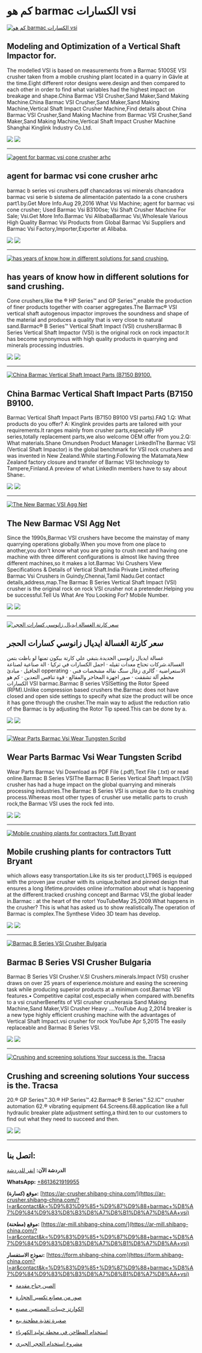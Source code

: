 # كم هو barmac الكسارات vsi

<a href="https://swt.shibang-china.com/?l=ar&img&k=%D9%83%D9%85+%D9%87%D9%88+barmac+%D8%A7%D9%84%D9%83%D8%B3%D8%A7%D8%B1%D8%A7%D8%AA+vsi" target="_blank">![كم هو barmac الكسارات vsi](http://static.shibang-china.com/all-800x300/126.jpg)</a>

## Modeling and Optimization of a Vertical Shaft Impactor for.
The modelled VSI is based on measurements from a Barmac 5100SE VSI crusher taken from a mobile crushing plant located in a quarry in Gävle at the time.Eight different rotor designs were.design and then compared to each other in order to find what variables had the highest impact on breakage and shape.China Barmac VSI Crusher,Sand Maker,Sand Making Machine.China Barmac VSI Crusher,Sand Maker,Sand Making Machine,Vertical Shaft Impact Crusher Machine,Find details about China Barmac VSI Crusher,Sand Making Machine from Barmac VSI Crusher,Sand Maker,Sand Making Machine,Vertical Shaft Impact Crusher Machine Shanghai Kinglink Industry Co.Ltd.


<a href="https://whatsapp.shibangsoft.com/WhatsApp.php" target="_blank" title="WhatsApp">![](http://static.shibang-china.com/icon/whatsapp.png)</a> <a href="https://swt.shibang-china.com/?l=ar&icon&k=%D9%83%D9%85+%D9%87%D9%88+barmac+%D8%A7%D9%84%D9%83%D8%B3%D8%A7%D8%B1%D8%A7%D8%AA+vsi" target="_blank">![](http://static.shibang-china.com/icon/chat-ar.png)</a>

---

<a href="https://swt.shibang-china.com/?l=ar&img&k=%D9%83%D9%85+%D9%87%D9%88+barmac+%D8%A7%D9%84%D9%83%D8%B3%D8%A7%D8%B1%D8%A7%D8%AA+vsi" target="_blank">![agent for barmac vsi cone crusher arhc](http://static.shibang-china.com/all-800x300/755.jpg)</a>

## agent for barmac vsi cone crusher arhc
barmac b series vsi crushers.pdf chancadoras vsi minerals chancadora barmac vsi serie b sistema de alimentación patentado la a cone crushers part1.by.Get More Info.Aug 29,2016 What Vsi Machine; agent for barmac vsi cone crusher; Used Barmac Vsi B3100se; Vsi Shaft Crusher Machine For Sale; Vsi.Get More Info.Barmac Vsi AlibabaBarmac Vsi,Wholesale Various High Quality Barmac Vsi Products from Global Barmac Vsi Suppliers and Barmac Vsi Factory,Importer,Exporter at Alibaba.


<a href="https://whatsapp.shibangsoft.com/WhatsApp.php" target="_blank" title="WhatsApp">![](http://static.shibang-china.com/icon/whatsapp.png)</a> <a href="https://swt.shibang-china.com/?l=ar&icon&k=%D9%83%D9%85+%D9%87%D9%88+barmac+%D8%A7%D9%84%D9%83%D8%B3%D8%A7%D8%B1%D8%A7%D8%AA+vsi" target="_blank">![](http://static.shibang-china.com/icon/chat-ar.png)</a>

---

<a href="https://swt.shibang-china.com/?l=ar&img&k=%D9%83%D9%85+%D9%87%D9%88+barmac+%D8%A7%D9%84%D9%83%D8%B3%D8%A7%D8%B1%D8%A7%D8%AA+vsi" target="_blank">![has years of know how in different solutions for sand crushing.](http://static.shibang-china.com/all-800x300/1269.jpg)</a>

## has years of know how in different solutions for sand crushing.
Cone crushers,like the ® HP Series™ and GP Series™,enable the production of finer products together with coarser aggregates.The Barmac® VSI vertical shaft autogenous impactor improves the soundness and shape of the material and produces a quality that is very close to natural sand.Barmac® B Series™ Vertical Shaft Impact (VSI) crushersBarmac B Series Vertical Shaft Impactor (VSI) is the original rock on rock impactor.It has become synonymous with high quality products in quarrying and minerals processing industries.


<a href="https://whatsapp.shibangsoft.com/WhatsApp.php" target="_blank" title="WhatsApp">![](http://static.shibang-china.com/icon/whatsapp.png)</a> <a href="https://swt.shibang-china.com/?l=ar&icon&k=%D9%83%D9%85+%D9%87%D9%88+barmac+%D8%A7%D9%84%D9%83%D8%B3%D8%A7%D8%B1%D8%A7%D8%AA+vsi" target="_blank">![](http://static.shibang-china.com/icon/chat-ar.png)</a>

---

<a href="https://swt.shibang-china.com/?l=ar&img&k=%D9%83%D9%85+%D9%87%D9%88+barmac+%D8%A7%D9%84%D9%83%D8%B3%D8%A7%D8%B1%D8%A7%D8%AA+vsi" target="_blank">![China Barmac Vertical Shaft Impact Parts (B7150 B9100.](http://static.shibang-china.com/all-800x300/23.jpg)</a>

## China Barmac Vertical Shaft Impact Parts (B7150 B9100.
Barmac Vertical Shaft Impact Parts (B7150 B9100 VSI parts).FAQ 1.Q: What products do you offer? A: Kinglink provides parts are tailored with your requirements.It ranges mainly from crusher parts,especially HP series,totally replacement parts,we also welcome OEM offer from you.2.Q: What materials.Shane Omundsen Product Manager  LinkedInThe Barmac VSI (Vertical Shaft Impactor) is the global benchmark for VSI rock crushers and was invented in New Zealand.While starting.Following the Matamata,New Zealand factory closure and transfer of Barmac VSI technology to Tampere,Finland.A preview of what LinkedIn members have to say about Shane:.


<a href="https://whatsapp.shibangsoft.com/WhatsApp.php" target="_blank" title="WhatsApp">![](http://static.shibang-china.com/icon/whatsapp.png)</a> <a href="https://swt.shibang-china.com/?l=ar&icon&k=%D9%83%D9%85+%D9%87%D9%88+barmac+%D8%A7%D9%84%D9%83%D8%B3%D8%A7%D8%B1%D8%A7%D8%AA+vsi" target="_blank">![](http://static.shibang-china.com/icon/chat-ar.png)</a>

---

<a href="https://swt.shibang-china.com/?l=ar&img&k=%D9%83%D9%85+%D9%87%D9%88+barmac+%D8%A7%D9%84%D9%83%D8%B3%D8%A7%D8%B1%D8%A7%D8%AA+vsi" target="_blank">![The New Barmac VSI Agg Net](http://static.shibang-china.com/all-800x300/271.jpg)</a>

## The New Barmac VSI Agg Net
Since the 1990s,Barmac VSI crushers have become the mainstay of many quarrying operations globally.When you move from one place to another,you don&#39;t know what you are going to crush next and having one machine with three different configurations is almost like having three different machines,so it makes a lot.Barmac Vsi Crushers View Specifications &amp; Details of Vertical Shaft.India Private Limited offering Barmac Vsi Crushers in Guindy,Chennai,Tamil Nadu.Get contact details,address,map.The Barmac B Series Vertical Shaft Impact (VSI) crusher is the original rock on rock VSI crusher not a pretender.Helping you be successful.Tell Us What Are You Looking For? Mobile Number.


<a href="https://whatsapp.shibangsoft.com/WhatsApp.php" target="_blank" title="WhatsApp">![](http://static.shibang-china.com/icon/whatsapp.png)</a> <a href="https://swt.shibang-china.com/?l=ar&icon&k=%D9%83%D9%85+%D9%87%D9%88+barmac+%D8%A7%D9%84%D9%83%D8%B3%D8%A7%D8%B1%D8%A7%D8%AA+vsi" target="_blank">![](http://static.shibang-china.com/icon/chat-ar.png)</a>

---

<a href="https://swt.shibang-china.com/?l=ar&img&k=%D9%83%D9%85+%D9%87%D9%88+barmac+%D8%A7%D9%84%D9%83%D8%B3%D8%A7%D8%B1%D8%A7%D8%AA+vsi" target="_blank">![سعر كارتة الغسالة ايديال زانوسي كسارات الحجر](http://static.shibang-china.com/all-800x300/747.jpg)</a>

## سعر كارتة الغسالة ايديال زانوسي كسارات الحجر
غسالة ايديال زانوسى الجديدة.بتبقي علي كارتة بيكون تمنها لو باظت بتمن الغسالة.شركات تحتاج معدات ثقيله &middot; اجمل الكسارات في تركيا &middot; الة صناعية لصناعة الجافيل &middot; مبادئ opperating الاستعراضية &middot; گالری زغال سنگ نقاله مشخصات فنی &middot; محطم آلة تشققت &middot; صور اجهزة المحاجر والمقالع &middot; قوة تنافس التعدين &middot; كم هو الكسارات VSI barmac.Barmac B series VSISetting the Rotor Speed (RPM).Unlike compression based crushers the.Barmac does not have closed and open side settings to specify what size the product will be once it has gone through the crusher.The main way to adjust the reduction ratio of the Barmac is by adjusting the Rotor Tip speed.This can be done by a.


<a href="https://whatsapp.shibangsoft.com/WhatsApp.php" target="_blank" title="WhatsApp">![](http://static.shibang-china.com/icon/whatsapp.png)</a> <a href="https://swt.shibang-china.com/?l=ar&icon&k=%D9%83%D9%85+%D9%87%D9%88+barmac+%D8%A7%D9%84%D9%83%D8%B3%D8%A7%D8%B1%D8%A7%D8%AA+vsi" target="_blank">![](http://static.shibang-china.com/icon/chat-ar.png)</a>

---

<a href="https://swt.shibang-china.com/?l=ar&img&k=%D9%83%D9%85+%D9%87%D9%88+barmac+%D8%A7%D9%84%D9%83%D8%B3%D8%A7%D8%B1%D8%A7%D8%AA+vsi" target="_blank">![Wear Parts Barmac Vsi Wear Tungsten Scribd](http://static.shibang-china.com/all-800x300/645.jpg)</a>

## Wear Parts Barmac Vsi Wear Tungsten Scribd
Wear Parts Barmac Vsi Download as PDF File (.pdf),Text File (.txt) or read online.Barmac B Series VSIThe Barmac B Series Vertical Shaft Impact.(VSI) crusher has had a huge impact on the global quarrying and minerals processing industries.The Barmac B Series VSI is unique due to its crushing process.Whereas most other types of crusher use metallic parts to crush rock,the Barmac VSI uses the rock fed into.


<a href="https://whatsapp.shibangsoft.com/WhatsApp.php" target="_blank" title="WhatsApp">![](http://static.shibang-china.com/icon/whatsapp.png)</a> <a href="https://swt.shibang-china.com/?l=ar&icon&k=%D9%83%D9%85+%D9%87%D9%88+barmac+%D8%A7%D9%84%D9%83%D8%B3%D8%A7%D8%B1%D8%A7%D8%AA+vsi" target="_blank">![](http://static.shibang-china.com/icon/chat-ar.png)</a>

---

<a href="https://swt.shibang-china.com/?l=ar&img&k=%D9%83%D9%85+%D9%87%D9%88+barmac+%D8%A7%D9%84%D9%83%D8%B3%D8%A7%D8%B1%D8%A7%D8%AA+vsi" target="_blank">![Mobile crushing plants for contractors Tutt Bryant](http://static.shibang-china.com/all-800x300/365.jpg)</a>

## Mobile crushing plants for contractors Tutt Bryant
which allows easy transportation.Like its sis ter product,LT96S is equipped with the proven jaw crusher with its unique,bolted and pinned design that ensures a long lifetime.provides online information about what is happening at the different.tracked crushing concept and Barmac VSI,the global leader in.Barmac : at the heart of the rotor! YouTubeMay 25,2009.What happens in the crusher? This is what has asked us to show realistically.The operation of Barmac is complex.The Synthese Video 3D team has develop.


<a href="https://whatsapp.shibangsoft.com/WhatsApp.php" target="_blank" title="WhatsApp">![](http://static.shibang-china.com/icon/whatsapp.png)</a> <a href="https://swt.shibang-china.com/?l=ar&icon&k=%D9%83%D9%85+%D9%87%D9%88+barmac+%D8%A7%D9%84%D9%83%D8%B3%D8%A7%D8%B1%D8%A7%D8%AA+vsi" target="_blank">![](http://static.shibang-china.com/icon/chat-ar.png)</a>

---

<a href="https://swt.shibang-china.com/?l=ar&img&k=%D9%83%D9%85+%D9%87%D9%88+barmac+%D8%A7%D9%84%D9%83%D8%B3%D8%A7%D8%B1%D8%A7%D8%AA+vsi" target="_blank">![Barmac B Series VSI Crusher Bulgaria](http://static.shibang-china.com/all-800x300/864.jpg)</a>

## Barmac B Series VSI Crusher Bulgaria
Barmac B Series VSI Crusher.V.SI Crushers.minerals.Impact (VSI) crusher draws on over 25 years of experience.moisture and easing the screening task while producing superior products at a minimum cost.Barmac VSI features.• Competitive capital cost,especially when compared with.benefits to a vsi crusherBenefits of VSI crusher crusherasia Sand Making Machine,Sand Maker,VSI Crusher Heavy ….YouTube Aug 2,2014 breaker is a new type highly efficient crushing machine with the advantages of Vertical Shaft Impact.vsi crusher for rock YouTube Apr 5,2015 The easily replaceable and Barmac B Series VSI.


<a href="https://whatsapp.shibangsoft.com/WhatsApp.php" target="_blank" title="WhatsApp">![](http://static.shibang-china.com/icon/whatsapp.png)</a> <a href="https://swt.shibang-china.com/?l=ar&icon&k=%D9%83%D9%85+%D9%87%D9%88+barmac+%D8%A7%D9%84%D9%83%D8%B3%D8%A7%D8%B1%D8%A7%D8%AA+vsi" target="_blank">![](http://static.shibang-china.com/icon/chat-ar.png)</a>

---

<a href="https://swt.shibang-china.com/?l=ar&img&k=%D9%83%D9%85+%D9%87%D9%88+barmac+%D8%A7%D9%84%D9%83%D8%B3%D8%A7%D8%B1%D8%A7%D8%AA+vsi" target="_blank">![Crushing and screening solutions Your success is the. Tracsa](http://static.shibang-china.com/all-800x300/1438.jpg)</a>

## Crushing and screening solutions Your success is the. Tracsa
20.® GP Series™.30.® HP Series™.42.Barmac® B Series™.52.IC™ crusher automation 62.® vibrating equipment 64.Screens.68.application like a full hydraulic breaker plate adjustment setting,a third.ten to our customers to find out what they need to succeed and then.

<a href="https://whatsapp.shibangsoft.com/WhatsApp.php" target="_blank" title="WhatsApp">![](http://static.shibang-china.com/icon/whatsapp.png)</a> <a href="https://swt.shibang-china.com/?l=ar&icon&k=%D9%83%D9%85+%D9%87%D9%88+barmac+%D8%A7%D9%84%D9%83%D8%B3%D8%A7%D8%B1%D8%A7%D8%AA+vsi" target="_blank">![](http://static.shibang-china.com/icon/chat-ar.png)</a>

---
## اتصل بنا:

**الدردشة الآن:** [انقر للدردشة](https://swt.shibang-china.com?l=ar&contact&k=%D9%83%D9%85+%D9%87%D9%88+barmac+%D8%A7%D9%84%D9%83%D8%B3%D8%A7%D8%B1%D8%A7%D8%AA+vsi)

**WhatsApp:**  [+8613621919955](https://whatsapp.shibangsoft.com/WhatsApp.php)

**موقع (كسارة):** [https://ar-crusher.shibang-china.com/](https://ar-crusher.shibang-china.com/?l=ar&contact&k=%D9%83%D9%85+%D9%87%D9%88+barmac+%D8%A7%D9%84%D9%83%D8%B3%D8%A7%D8%B1%D8%A7%D8%AA+vsi)

**موقع (مطحنة):** [https://ar-mill.shibang-china.com/](https://ar-mill.shibang-china.com/?l=ar&contact&k=%D9%83%D9%85+%D9%87%D9%88+barmac+%D8%A7%D9%84%D9%83%D8%B3%D8%A7%D8%B1%D8%A7%D8%AA+vsi)

**نموذج الاستفسار:** [https://form.shibang-china.com](https://form.shibang-china.com?l=ar&contact&k=%D9%83%D9%85+%D9%87%D9%88+barmac+%D8%A7%D9%84%D9%83%D8%B3%D8%A7%D8%B1%D8%A7%D8%AA+vsi)

* [الصين جناح مقدمة](../26/%D8%A7%D9%84%D8%B5%D9%8A%D9%86%20%D8%AC%D9%86%D8%A7%D8%AD%20%D9%85%D9%82%D8%AF%D9%85%D8%A9.md)

* [صور من مصانع تكسير الحجارة](../26/%D8%B5%D9%88%D8%B1%20%D9%85%D9%86%20%D9%85%D8%B5%D8%A7%D9%86%D8%B9%20%D8%AA%D9%83%D8%B3%D9%8A%D8%B1%20%D8%A7%D9%84%D8%AD%D8%AC%D8%A7%D8%B1%D8%A9.md)

* [الكوارتز حبيبات المصنعين مصنع](../28/%D8%A7%D9%84%D9%83%D9%88%D8%A7%D8%B1%D8%AA%D8%B2%20%D8%AD%D8%A8%D9%8A%D8%A8%D8%A7%D8%AA%20%D8%A7%D9%84%D9%85%D8%B5%D9%86%D8%B9%D9%8A%D9%86%20%D9%85%D8%B5%D9%86%D8%B9.md)

* [صغيرة تغذية مطحنة بيع](../30/%D8%B5%D8%BA%D9%8A%D8%B1%D8%A9%20%D8%AA%D8%BA%D8%B0%D9%8A%D8%A9%20%D9%85%D8%B7%D8%AD%D9%86%D8%A9%20%D8%A8%D9%8A%D8%B9.md)

* [استخدام المطاحن في محطة توليد الكهرباء](../27/%D8%A7%D8%B3%D8%AA%D8%AE%D8%AF%D8%A7%D9%85%20%D8%A7%D9%84%D9%85%D8%B7%D8%A7%D8%AD%D9%86%20%D9%81%D9%8A%20%D9%85%D8%AD%D8%B7%D8%A9%20%D8%AA%D9%88%D9%84%D9%8A%D8%AF%20%D8%A7%D9%84%D9%83%D9%87%D8%B1%D8%A8%D8%A7%D8%A1.md)

* [مشروع استخدام الحجر الجيري](../26/%D9%85%D8%B4%D8%B1%D9%88%D8%B9%20%D8%A7%D8%B3%D8%AA%D8%AE%D8%AF%D8%A7%D9%85%20%D8%A7%D9%84%D8%AD%D8%AC%D8%B1%20%D8%A7%D9%84%D8%AC%D9%8A%D8%B1%D9%8A.md)